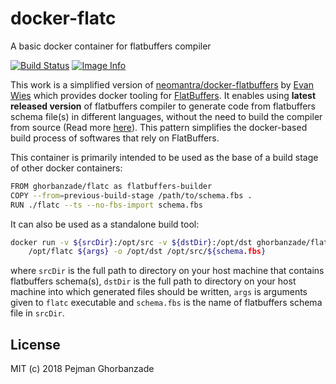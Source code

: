 # docker-flatc

A basic docker container for flatbuffers compiler

[![Build Status](https://travis-ci.com/ghorbanzade/docker-flatc.svg?branch=master)](https://travis-ci.com/ghorbanzade/docker-flatc)
[![Image Info](https://images.microbadger.com/badges/image/ghorbanzade/flatc.svg)](https://microbadger.com/images/ghorbanzade/flatc)

This work is a simplified version of [neomantra/docker-flatbuffers] by
[Evan Wies] which provides docker tooling for [FlatBuffers].
It enables using **latest released version** of flatbuffers compiler to
generate code from flatbuffers schema file(s) in different languages,
without the need to build the compiler from source
(Read more [here](https://github.com/google/flatbuffers/issues/4374)).
This pattern simplifies the docker-based build process of softwares that
rely on FlatBuffers.

This container is primarily intended to be used as the base of a build
stage of other docker containers:

```bash
FROM ghorbanzade/flatc as flatbuffers-builder
COPY --from=previous-build-stage /path/to/schema.fbs .
RUN ./flatc --ts --no-fbs-import schema.fbs
```

It can also be used as a standalone build tool:

```bash
docker run -v ${srcDir}:/opt/src -v ${dstDir}:/opt/dst ghorbanzade/flatc \
    /opt/flatc ${args} -o /opt/dst /opt/src/${schema.fbs}
```

where `srcDir` is the full path to directory on your host machine that
contains flatbuffers schema(s), `dstDir` is the full path to directory
on your host machine into which generated files should be written,
`args` is arguments given to `flatc` executable and `schema.fbs` is the
name of flatbuffers schema file in `srcDir`.

## License

MIT (c) 2018 Pejman Ghorbanzade

[neomantra/docker-flatbuffers]: https://github.com/neomantra/docker-flatbuffers
[Evan Wies]: mailto:evan@neomantra.net
[FlatBuffers]: https://github.com/google/flatbuffers
